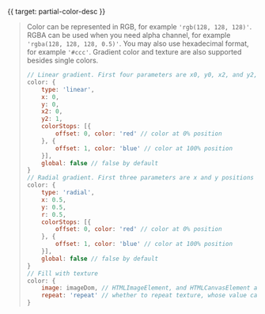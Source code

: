{{ target: partial-color-desc }}

> Color can be represented in RGB, for example `'rgb(128, 128, 128)'`. RGBA can be used when you need alpha channel, for example `'rgba(128, 128, 128, 0.5)'`. You may also use hexadecimal format, for example `'#ccc'`. Gradient color and texture are also supported besides single colors.
> ```js
> // Linear gradient. First four parameters are x0, y0, x2, and y2, each ranged from 0 to 1, standing for percentage in the bounding box. If global is `true`, then the first four parameters are in absolute pixel positions.
> color: {
>     type: 'linear',
>     x: 0,
>     y: 0,
>     x2: 0,
>     y2: 1,
>     colorStops: [{
>         offset: 0, color: 'red' // color at 0% position
>     }, {
>         offset: 1, color: 'blue' // color at 100% position
>     }],
>     global: false // false by default
> }
> // Radial gradient. First three parameters are x and y positions of center, and radius, similar to linear gradient.
> color: {
>     type: 'radial',
>     x: 0.5,
>     y: 0.5,
>     r: 0.5,
>     colorStops: [{
>         offset: 0, color: 'red' // color at 0% position
>     }, {
>         offset: 1, color: 'blue' // color at 100% position
>     }],
>     global: false // false by default
> }
> // Fill with texture
> color: {
>     image: imageDom, // HTMLImageElement, and HTMLCanvasElement are supported, while string path is not supported
>     repeat: 'repeat' // whether to repeat texture, whose value can be repeat-x, repeat-y, or no-repeat
> }
> ```
